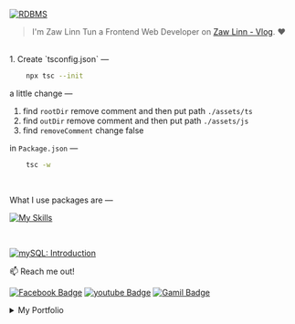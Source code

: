 [![RDBMS](https://img.shields.io/badge/mySQL_Lessons_—-000?style=for-the-badge—=ko-fi—=white)](#)

> I'm Zaw Linn Tun a Frontend Web Developer on [Zaw Linn - Vlog](https://www.youtube.com/@zawlinn-vlog). :heart:

<!-- #### PROJECT SIMPLE &mdash; -->

<!-- ![PROJECT_IMG](./assets/img/sample.png) -->

<br/>
1. Create `tsconfig.json` &mdash;

```sh
    npx tsc --init
```

a little change &mdash;

1. find `rootDir` remove comment and then put path `./assets/ts`
2. find `outDir` remove comment and then put path `./assets/js`
3. find `removeComment` change false

in `Package.json` &mdash;

```sh
    tsc -w
```

<br>

<!-- ![Screenshot of Project](./s1.png) -->

What I use packages are &mdash;

[![My Skills](https://skillicons.dev/icons?i=mysql,npm,git,github,vscode&perline=3)](https://skillicons.dev)

<br>

[![mySQL: Introduction](https://img.shields.io/badge/Relational_Database_Management_System_—-000?style=for-the-badge—=ko-fi—=white)](#)

📫 Reach me out!

[![Facebook Badge](https://img.shields.io/badge/-@zawlinn_vlog-1ca0f1?style=flat&labelColor=1ca0f1&logo=facebook&logoColor=white&link=https://faebook.com/zawlinn_profile)](https://facebook.com/zawlinn.vlog)
[![youtube Badge](https://img.shields.io/badge/-zawlinn_vlog-c0392b?style=flat&labelColor=c0392b&logo=youtube&logoColor=white)](https://youtube.com/@zawlinn-vlog)
[![Gamil Badge](https://img.shields.io/badge/-zawlinn.profile-c0392b?style=flat&labelColor=c0392b&logo=gmail&logoColor=white)](mailto:zawlinn.profile@gmail.com)

<!-- TODO: Add last video link -->

<details>
    <summary>
        My Portfolio
    </summary>
    <br/>

- :earth_asia: I’m currently working at @Mae Sot Market as a sale staff
- :computer: Most used line of code git commit -m "Initial Commit"
- :brain: I’m looking for help with Outstanding Video ideas.
- :mailbox_with_mail: How to reach me: zawlinn.profile@gmail.com.
- :heart: In a relationship with React
</details>
